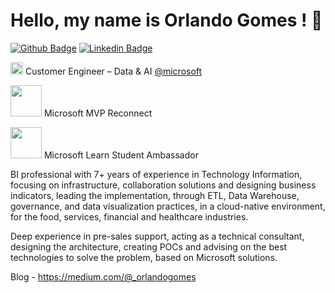 # Hello, my name is Orlando Gomes ! 👋

[![Github Badge](https://img.shields.io/badge/-Github-000?style=flat-square&logo=Github&logoColor=white&link=https://github.com/orlandogomes)](https://github.com/orlandogomes)
[![Linkedin Badge](https://img.shields.io/badge/-LinkedIn-blue?style=flat-square&logo=Linkedin&logoColor=white&link=https://www.linkedin.com/in/orlandomariano)](https://www.linkedin.com/in/orlandomariano)

<img src="https://th.bing.com/th/id/R.3d6a2ad56bc3403c5cfcc3efe09b741b?rik=gnNKMMZSvZ3uMA&riu=http%3a%2f%2fpurepng.com%2fpublic%2fuploads%2flarge%2fpurepng.com-microsoft-logo-iconlogobrand-logoiconslogos-251519939091wmudn.png&ehk=1%2fl4i5MeDLTCpvZhUZlCefvhSzsGR16HIPqagpDxYDg%3d&risl=&pid=ImgRaw&r=0" width="20"> Customer Engineer – Data & AI <a href="https://github.com/microsoft">@microsoft </a>

<img src="https://mvp.microsoft.com/Content/Images/MVP_Reconnect_Logo_Blue_Color_RGB.png" width="50"> Microsoft MVP Reconnect <a href="https://mvp.microsoft.com/en-us/PublicProfile/5003356?fullName=Orlando%20%20Gomes"></a>

<img src="https://pbs.twimg.com/profile_images/1291658738630373376/JF6q9ruS_400x400.jpg" width="50"> Microsoft Learn Student Ambassador <a href="https://mvp.microsoft.com/en-us/PublicProfile/5003356?fullName=Orlando%20%20Gomes"></a>


BI professional with 7+ years of experience in Technology Information, focusing on infrastructure, collaboration solutions and designing business indicators, leading the implementation, through ETL, Data Warehouse, governance, and data visualization practices, in a cloud-native environment, for the food, services, financial and healthcare industries. 

Deep experience in pre-sales support, acting as a technical consultant, designing the architecture, creating POCs and advising on the best technologies to solve the problem, based on Microsoft solutions.

Blog - https://medium.com/@_orlandogomes
